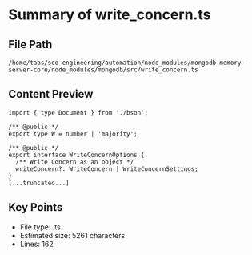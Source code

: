 # Summary of write_concern.ts
  
## File Path
`/home/tabs/seo-engineering/automation/node_modules/mongodb-memory-server-core/node_modules/mongodb/src/write_concern.ts`

## Content Preview
```
import { type Document } from './bson';

/** @public */
export type W = number | 'majority';

/** @public */
export interface WriteConcernOptions {
  /** Write Concern as an object */
  writeConcern?: WriteConcern | WriteConcernSettings;
}
[...truncated...]
```

## Key Points
- File type: .ts
- Estimated size: 5261 characters
- Lines: 162
